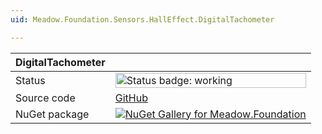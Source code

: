```yaml
---
uid: Meadow.Foundation.Sensors.HallEffect.DigitalTachometer

---
```


| DigitalTachometer | |
|--------|--------|
| Status | <img src="https://img.shields.io/badge/Working-brightgreen" style="width: auto; height: -webkit-fill-available;" alt="Status badge: working" /> |
| Source code | [GitHub](https://github.com/WildernessLabs/Meadow.Foundation/tree/main/Source/Meadow.Foundation.Core/Sensors/HallEffect) |
| NuGet package | <a href="https://www.nuget.org/packages/Meadow.Foundation/" target="_blank"><img src="https://img.shields.io/nuget/v/Meadow.Foundation.svg?label=Meadow.Foundation" alt="NuGet Gallery for Meadow.Foundation" /></a> |


